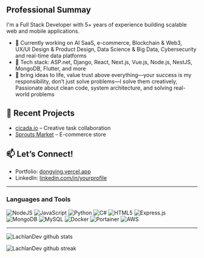 <div>  

## Professional Summay

I'm a Full Stack Developer with 5+ years of experience building scalable web and mobile applications.

- 🔭 Currently working on AI SaaS, e-commerce, Blockchain & Web3, UX/UI Design & Product Design, Data Science & Big Data, Cybersecurity and real-time data platforms
- 💼 Tech stack: ASP.net, Django, React, Next.js, Vue.js, Node.js, NestJS, MongoDB, Flutter, and more
- 🌱 bring ideas to life, value trust above everything—your success is my responsibility, don’t just solve problems—I solve them creatively, Passionate about clean code, system architecture, and solving real-world problems

## 🚀 Recent Projects

- [cicada.io](https://www.cicada.io) – Creative task collaboration
- [Sprouts Market](https://shop.sprouts.com/store/sprouts/storefront?tags=organic) – E-commerce store

## 📫 Let’s Connect!

- Portfolio: [dongying.vercel.app](https://dongying.vercel.app/)
- LinkedIn: [linkedin.com/in/yourprofile](#)

-------------------

### Languages and Tools  
![NodeJS](https://img.shields.io/badge/node.js-%2343853D.svg?style=for-the-badge&logo=node.js&logoColor=white) ![JavaScript](https://img.shields.io/badge/javascript-%23323330.svg?style=for-the-badge&logo=javascript&logoColor=%23F7DF1E) ![Python](https://img.shields.io/badge/python-%2314354C.svg?style=for-the-badge&logo=python&logoColor=white) ![C#](https://img.shields.io/badge/c%23-%23239120.svg?style=for-the-badge&logo=c-sharp&logoColor=white) ![HTML5](https://img.shields.io/badge/html5-%23E34F26.svg?style=for-the-badge&logo=html5&logoColor=white) ![Express.js](https://img.shields.io/badge/express.js-%23404d59.svg?style=for-the-badge&logo=express&logoColor=%2361DAFB)  ![MongoDB](https://img.shields.io/badge/MongoDB-%234ea94b.svg?style=for-the-badge&logo=mongodb&logoColor=white) ![MySQL](https://img.shields.io/badge/mysql-%2300f.svg?style=for-the-badge&logo=mysql&logoColor=white) ![Docker](https://img.shields.io/badge/docker-%230db7ed.svg?style=for-the-badge&logo=docker&logoColor=white) ![Portainer](https://img.shields.io/badge/Portainer-%230072C6.svg?style=for-the-badge&logo=Portainer&logoColor=white) ![AWS](https://img.shields.io/badge/AWS-%23FF9900.svg?style=for-the-badge&logo=amazon-aws&logoColor=white) 
  
-------------------
  
![LachlanDev github stats](https://github-readme-stats.vercel.app/api?username=LachlanDev&show_icons=true&theme=radical&count_private=true&include_all_commits=true)

![LachlanDev github streak](https://github-readme-streak-stats.herokuapp.com/?user=LachlanDev&theme=radical&include_all_commits=true&count_private=true)

 <div>

